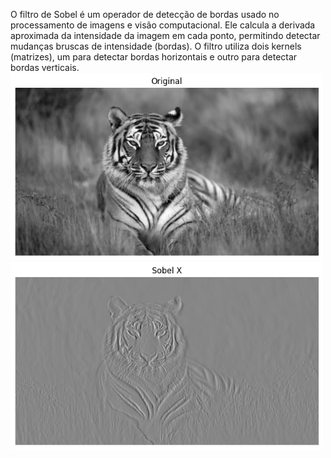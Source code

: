 O filtro de Sobel é um operador de detecção de bordas usado no processamento de imagens e visão computacional. Ele calcula a derivada aproximada da intensidade da imagem em cada ponto, permitindo detectar mudanças bruscas de intensidade (bordas). O filtro utiliza dois kernels (matrizes), um para detectar bordas horizontais e outro para detectar bordas verticais.
<img src="https://github.com/CyborgMx2024/Filtro_Sobel-Bordas-/blob/main/sobel2.png" alt="ORIGINAL" width="500" height="300">
<img src="https://github.com/CyborgMx2024/Filtro_Sobel-Bordas-/blob/main/sobel.png" alt="FILTRO" width="500" height="300">
